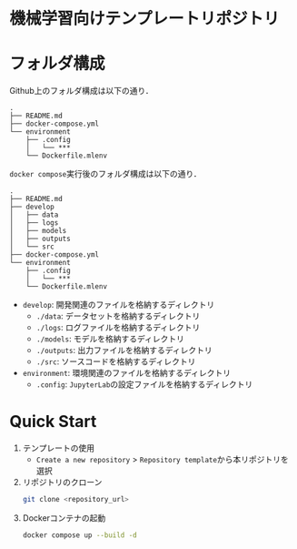 # 機械学習向けテンプレートリポジトリ


# フォルダ構成
Github上のフォルダ構成は以下の通り．
```bash: tree
.
├── README.md
├── docker-compose.yml
└── environment
    ├── .config
    │   └── ***
    └── Dockerfile.mlenv
```

`docker compose`実行後のフォルダ構成は以下の通り．

```bash: tree
.
├── README.md
├── develop
│   ├── data
│   ├── logs
│   ├── models
│   ├── outputs
│   └── src
├── docker-compose.yml
└── environment
    ├── .config
    │   └── ***
    └── Dockerfile.mlenv
```

- `develop`: 開発関連のファイルを格納するディレクトリ
    - `./data`: データセットを格納するディレクトリ
    - `./logs`: ログファイルを格納するディレクトリ
    - `./models`: モデルを格納するディレクトリ
    - `./outputs`: 出力ファイルを格納するディレクトリ
    - `./src`: ソースコードを格納するディレクトリ
- `environment`: 環境関連のファイルを格納するディレクトリ
    - `.config`: `JupyterLab`の設定ファイルを格納するディレクトリ


# Quick Start
1. テンプレートの使用
    - `Create a new repository` > `Repository template`から本リポジトリを選択
3. リポジトリのクローン
    ```bash
    git clone <repository_url>
    ```
4. Dockerコンテナの起動
    ```bash
    docker compose up --build -d
    ```
